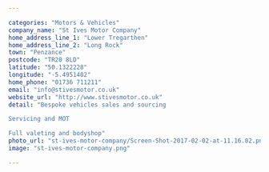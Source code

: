 ```yaml
---

categories: "Motors & Vehicles"
company_name: "St Ives Motor Company"
home_address_line_1: "Lower Tregarthen"
home_address_line_2: "Long Rock"
town: "Penzance"
postcode: "TR20 8LD"
latitude: "50.1322228"
longitude: "-5.4951402"
home_phone: "01736 711211"
email: "info@stivesmotor.co.uk"
website_url: "http://www.stivesmotor.co.uk"
detail: "Bespoke vehicles sales and sourcing

Servicing and MOT

Full valeting and bodyshop"
photo_url: "st-ives-motor-company/Screen-Shot-2017-02-02-at-11.16.02.png.png"
image: "st-ives-motor-company.png"

---
```

